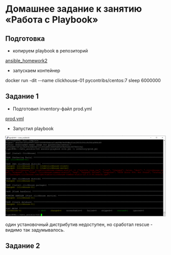 # Домашнее задание к занятию «Работа с Playbook»

## Подготовка
* копируем playbook в репозиторий

[ansible_homework2](https://github.com/A-Tagir/neto_ansible/tree/main/02)

* запускаем контейнер
  
docker run -dit --name clickhouse-01 pycontribs/centos:7 sleep 6000000

## Задание 1

* Подготовил inventory-файл prod.yml

[prod.yml](https://github.com/A-Tagir/neto_ansible/blob/main/02/inventory/prod.yml)

* Запустил playbook

![playbook_ok](https://github.com/A-Tagir/neto_ansible/blob/main/02/AnsiHomework2_1.png)

один установочный дистрибутив недоступен, но сработал rescue - видимо так задумывалось.

## Задание 2



